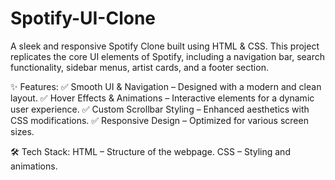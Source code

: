 # Spotify-UI-Clone
A sleek and responsive Spotify Clone built using HTML &amp; CSS. This project replicates the core UI elements of Spotify, including a navigation bar, search functionality, sidebar menus, artist cards, and a footer section.

✨ Features:
✅ Smooth UI & Navigation – Designed with a modern and clean layout.
✅ Hover Effects & Animations – Interactive elements for a dynamic user experience.
✅ Custom Scrollbar Styling – Enhanced aesthetics with CSS modifications.
✅ Responsive Design – Optimized for various screen sizes.

🛠️ Tech Stack:
HTML – Structure of the webpage.
CSS – Styling and animations.
